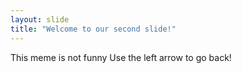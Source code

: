```yaml
---
layout: slide
title: "Welcome to our second slide!"
---
```

This meme is not funny
Use the left arrow to go back!
